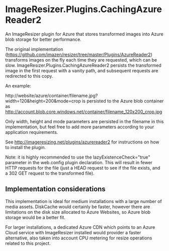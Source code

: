 ImageResizer.Plugins.CachingAzureReader2
========================================

An ImageResizer plugin for Azure that stores transformed images into Azure blob storage for better performance.

The original implementation (https://github.com/imazen/resizer/tree/master/Plugins/AzureReader2) transforms images on the fly each time they are requested, which can be slow. ImageResizer.Plugins.CachingAzureReader2 persists the transformed image in the first request with a vanity path, and subsequent requests are redirected to this copy. 

An example:

http://website/azure/container/filename.jpg?width=120&height=200&mode=crop is persisted to the Azure blob container as http://account.blob.core.windows.net/container/filename_120x200_crop.jpg

Only width, height and mode parameters are persisted in the filename in this implementation, but feel free to add more parameters according to your application requirements. 

See http://imageresizing.net/plugins/azurereader2 for instructions on how to install the plugin.

Note: it is highly recommended to use the lazyExistenceCheck="true" parameter in the web.config plugin declaration. This will result in fewer HTTP requests for the file (just a HEAD request to see if the file exists, and a 302 GET request to the transformed file).

Implementation considerations
-----------------------------

This implementation is ideal for medium installations with a large number of media assets. DiskCache would certainly be faster, however there are limitations on the disk size allocated to Azure Websites, so Azure blob storage would be a better fit.

For larger installations, a dedicated Azure CDN which points to an Azure Cloud service with ImageResizer installed would provider a faster alternative, also taken into account CPU metering for resize operations related to this project.
